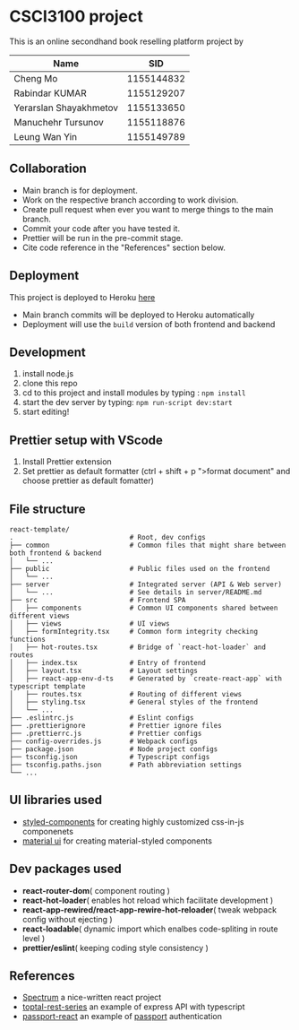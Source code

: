 # CSCI3100 project

This is an online secondhand book reselling platform project by

| Name                    | SID         |
| ----------------------- | ----------- |
| Cheng Mo                | 1155144832  |
| Rabindar KUMAR          | 1155129207  |
| Yerarslan Shayakhmetov  | 1155133650  |
| Manuchehr Tursunov      | 1155118876  |
| Leung Wan Yin           | 1155149789  |

## Collaboration

- Main branch is for deployment.
- Work on the respective branch according to work division.
- Create pull request when ever you want to merge things to the main branch.
- Commit your code after you have tested it.
- Prettier will be run in the pre-commit stage.
- Cite code reference in the "References" section below.

## Deployment
This project is deployed to Heroku [here](https://csci3100-project.herokuapp.com/)
- Main branch commits will be deployed to Heroku automatically
- Deployment will use the `build` version of both frontend and backend

## Development

1. install node.js
2. clone this repo
3. cd to this project and install modules by typing : `npm install`
4. start the dev server by typing: `npm run-script dev:start`
5. start editing!

## Prettier setup with VScode

1. Install Prettier extension
2. Set prettier as default formatter (ctrl + shift + p ">format document" and choose prettier as default fomatter)

## File structure

```
react-template/
.                             # Root, dev configs
├── common                    # Common files that might share between both frontend & backend
│   └── ...                   
├── public                    # Public files used on the frontend
│   └── ...                   
├── server                    # Integrated server (API & Web server)
│   └── ...                   # See details in server/README.md
├── src                       # Frontend SPA
│   ├── components            # Common UI components shared between different views
│   ├── views                 # UI views
│   ├── formIntegrity.tsx     # Common form integrity checking functions
│   ├── hot-routes.tsx        # Bridge of `react-hot-loader` and routes
│   ├── index.tsx             # Entry of frontend
│   ├── layout.tsx            # Layout settings
│   ├── react-app-env-d-ts    # Generated by `create-react-app` with typescript template
│   ├── routes.tsx            # Routing of different views
│   ├── styling.tsx           # General styles of the frontend
│   └── ...                   
├── .eslintrc.js              # Eslint configs
├── .prettierignore           # Prettier ignore files
├── .prettierrc.js            # Prettier configs
├── config-overrides.js       # Webpack configs
├── package.json              # Node project configs
├── tsconfig.json             # Typescript configs
├── tsconfig.paths.json       # Path abbreviation settings
└── ...                       
```

## UI libraries used

- [styled-components](https://github.com/styled-components/styled-components) for creating highly customized css-in-js componenets
- [material ui](https://material-ui.com/) for creating material-styled components

## Dev packages used

- **react-router-dom**( component routing )
- **react-hot-loader**( enables hot reload which facilitate development )
- **react-app-rewired/react-app-rewire-hot-reloader**( tweak webpack config without ejecting )
- **react-loadable**( dynamic import which enalbes code-spliting in route level )
- **prettier/eslint**( keeping coding style consistency )

## References

- [Spectrum](https://github.com/withspectrum/spectrum) a nice-written react project
- [toptal-rest-series](https://github.com/makinhs/toptal-rest-series) an example of express API with typescript
- [passport-react](https://github.com/rmbh4211995/passport-react) an example of [passport](http://www.passportjs.org/) authentication
